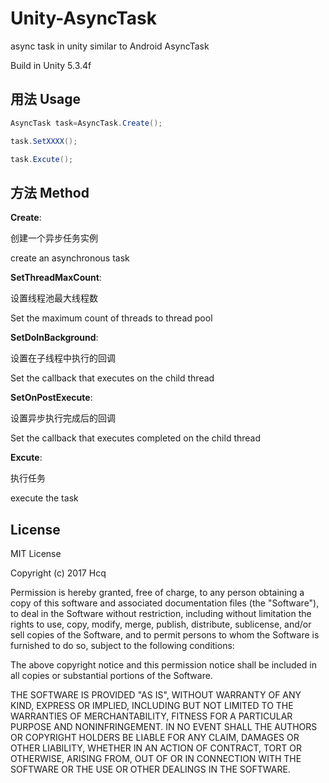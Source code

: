 # Unity-AsyncTask
async task in unity  similar to  Android AsyncTask

Build in Unity 5.3.4f

## 用法 Usage

```c#
AsyncTask task=AsyncTask.Create();

task.SetXXXX();

task.Excute();
```

## 方法 Method

**Create**:

创建一个异步任务实例

create an asynchronous task

**SetThreadMaxCount**:

设置线程池最大线程数

Set the maximum count of threads to thread pool

**SetDoInBackground**:

设置在子线程中执行的回调

Set the callback that executes on the child thread

**SetOnPostExecute**:

设置异步执行完成后的回调

Set the callback that executes completed on the child thread

**Excute**:

执行任务

execute the task

## License

MIT License

Copyright (c) 2017 Hcq

Permission is hereby granted, free of charge, to any person obtaining a copy
of this software and associated documentation files (the "Software"), to deal
in the Software without restriction, including without limitation the rights
to use, copy, modify, merge, publish, distribute, sublicense, and/or sell
copies of the Software, and to permit persons to whom the Software is
furnished to do so, subject to the following conditions:

The above copyright notice and this permission notice shall be included in all
copies or substantial portions of the Software.

THE SOFTWARE IS PROVIDED "AS IS", WITHOUT WARRANTY OF ANY KIND, EXPRESS OR
IMPLIED, INCLUDING BUT NOT LIMITED TO THE WARRANTIES OF MERCHANTABILITY,
FITNESS FOR A PARTICULAR PURPOSE AND NONINFRINGEMENT. IN NO EVENT SHALL THE
AUTHORS OR COPYRIGHT HOLDERS BE LIABLE FOR ANY CLAIM, DAMAGES OR OTHER
LIABILITY, WHETHER IN AN ACTION OF CONTRACT, TORT OR OTHERWISE, ARISING FROM,
OUT OF OR IN CONNECTION WITH THE SOFTWARE OR THE USE OR OTHER DEALINGS IN THE
SOFTWARE.
